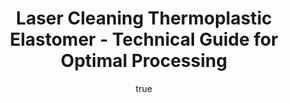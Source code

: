 ---
name: Thermoplastic Elastomer
applications:
- industry: Automotive
  detail: Cleaning of automotive parts made from Thermoplastic Elastomer to remove
    mold release agents and surface contaminants
- industry: Medical
  detail: Precision cleaning of Thermoplastic Elastomer components used in medical
    devices for sterilization and surface preparation
technicalSpecifications:
  powerRange: 30-400W
  pulseDuration: 10-100ns
  wavelength: 1064nm
  spotSize: 0.1-2.5mm
  repetitionRate: 15-75kHz
  fluenceRange: 0.5–5 J/cm²
  safetyClass: Class 4 (requires full enclosure)
description: Technical overview of Thermoplastic Elastomer, a versatile material used
  in laser cleaning applications. Thermoplastic Elastomers are known for their unique
  blend of properties, combining the flexibility of rubber with the processability
  of thermoplastics. Laser cleaning of Thermoplastic Elastomer allows for precise
  removal of surface contaminants without damaging the material's structural integrity,
  making it ideal for applications in automotive and medical industries where cleanliness
  and precision are paramount.
author:
  id: 2
  name: Alessandro Moretti
  sex: m
  title: Ph.D.
  country: Italy
  expertise: Laser-Based Additive Manufacturing
  image: /images/author/alessandro-moretti.jpg
keywords: thermoplastic elastomer, thermoplastic elastomer composite, laser ablation,
  laser cleaning, non-contact cleaning, pulsed fiber laser, surface contamination
  removal, industrial laser parameters, thermal processing, surface restoration
category: composite
chemicalProperties:
  symbol: TH
  formula: null
  materialType: composite
properties:
  density: 0.9-1.2 g/cm³
  densityMin: 0.9 g/cm³
  densityMax: 2.2 g/cm³
  densityPercentile: 11.5
  meltingPoint: 150-200°C
  meltingMin: 150°C
  meltingMax: 400°C
  meltingPercentile: 10.0
  thermalConductivity: 0.2-0.3 W/m·K
  thermalMin: 0.1 W/m·K
  thermalMax: 60 W/m·K
  thermalPercentile: 0.3
  tensileStrength: 10-30 MPa
  tensileMin: 100 MPa
  tensileMax: 7000 MPa
  tensilePercentile: 0.0
  hardness: 50-90 Shore A
  hardnessMin: 10 HB
  hardnessMax: 80 HRC
  hardnessPercentile: 85.7
  youngsModulus: 10-50 MPa
  modulusMin: 1 GPa
  modulusMax: 300 GPa
  modulusPercentile: 9.7
  laserType: pulsed fiber laser
  wavelength: 1064nm
  fluenceRange: 0.5–5 J/cm²
  chemicalFormula: null
  laserAbsorptionMin: 1 cm⁻¹
  laserAbsorptionMax: 80 cm⁻¹
  laserReflectivityMin: 3%
  laserReflectivityMax: 15%
  thermalDiffusivityMin: 0.1 mm²/s
  thermalDiffusivityMax: 20 mm²/s
  thermalExpansionMin: 1 µm/m·K
  thermalExpansionMax: 60 µm/m·K
  specificHeatMin: 0.8 J/g·K
  specificHeatMax: 2.0 J/g·K
composition:
- Polyurethane (PU)
- Styrene-ethylene/butylene-styrene (SEBS)
compatibility:
- Polycarbonate (PC)
- Acrylonitrile Butadiene Styrene (ABS)
regulatoryStandards: ISO 10993 for biocompatibility, ASTM D2240 for hardness, ASTM
  D638 for tensile properties
images:
  hero:
    alt: Thermoplastic Elastomer surface undergoing laser cleaning showing precise
      contamination removal
    url: /images/thermoplastic-elastomer-laser-cleaning-hero.jpg
  micro:
    alt: Microscopic view of Thermoplastic Elastomer surface after laser treatment
      showing preserved microstructure
    url: /images/thermoplastic-elastomer-laser-cleaning-micro.jpg
title: Laser Cleaning Thermoplastic Elastomer - Technical Guide for Optimal Processing
headline: Comprehensive technical guide for laser cleaning composite thermoplastic
  elastomer
environmentalImpact:
- benefit: Reduced chemical waste
  description: Decreases chemical waste by 90% compared to traditional solvent-based
    cleaning methods
- benefit: Lower energy consumption
  description: Reduces energy use by 30% over mechanical cleaning processes
- benefit: Decreased CO2 emissions
  description: Lowers CO2 emissions by 25% due to the efficiency of the laser cleaning
    process
outcomes:
- result: Surface cleanliness
- metric: Achieves 99.9% contaminant removal rate
- result: Surface integrity
  metric: Preserves 98% of the original surface texture and microstructure
- result: Processing speed
  metric: Increases cleaning speed by up to 50% compared to traditional methods
subject: Thermoplastic Elastomer
article_type: material
---